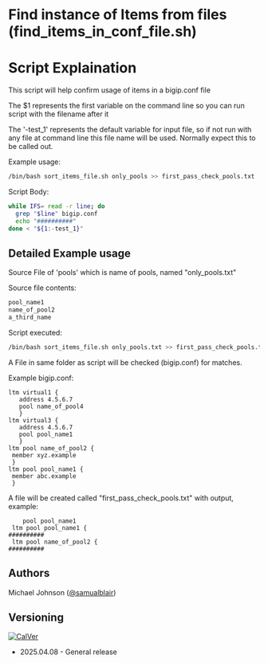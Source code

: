 # Find instance of Items from files (find_items_in_conf_file.sh)

# Script Explaination
This script will help confirm usage of items in a bigip.conf file

The $1 represents the first variable on the command line so you can run script with the filename after it

The '-test_1' represents the default variable for input file, so if not run with any file at command line this file name will be used. Normally expect this to be called out.

Example usage:
```bash
/bin/bash sort_items_file.sh only_pools >> first_pass_check_pools.txt
```

Script Body:
```bash
while IFS= read -r line; do
  grep "$line" bigip.conf
  echo "##########"
done < "${1:-test_1}"

```

## Detailed Example usage
Source File of 'pools' which is name of pools, named "only_pools.txt"

Source file contents:
```txt
pool_name1 
name_of_pool2
a_third_name

```

Script executed:
```bash
/bin/bash sort_items_file.sh only_pools.txt >> first_pass_check_pools.txt
```

A File in same folder as script will be checked (bigip.conf) for matches.

Example bigip.conf:
```
ltm virtual1 {
   address 4.5.6.7
   pool name_of_pool4
   }
ltm virtual3 {
   address 4.5.6.7
   pool pool_name1
   }
ltm pool name_of_pool2 {
 member xyz.example
 }
ltm pool pool_name1 {
 member abc.example
 }

```

A file will be created called "first_pass_check_pools.txt" with output, example:
```
    pool pool_name1
 ltm pool pool_name1 {
##########
 ltm pool name_of_pool2 {
##########

```

## Authors
Michael Johnson ([@samualblair](https://github.com/samualblair))

## Versioning
[![CalVer](https://img.shields.io/static/v1?label=CalVer&message=YY.0M.0D)](https://calver.org/)

* 2025.04.08 - General release
